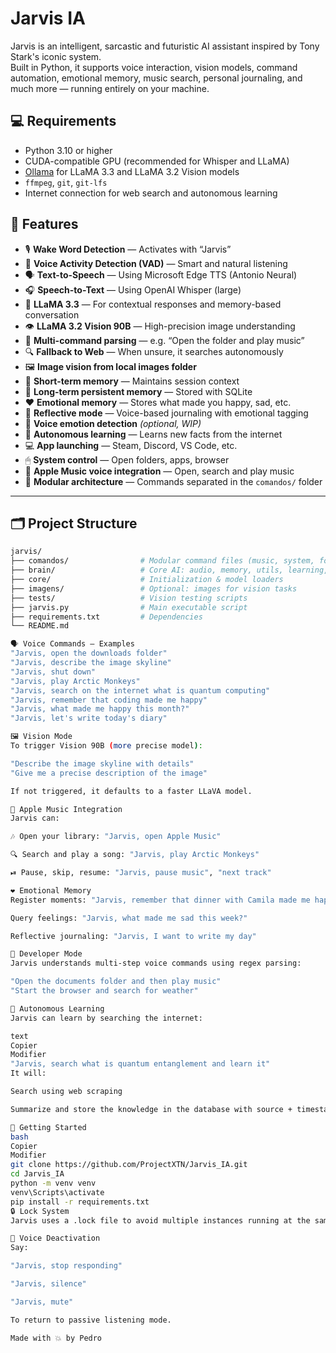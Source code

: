 # Jarvis IA

Jarvis is an intelligent, sarcastic and futuristic AI assistant inspired by Tony Stark's iconic system.  
Built in Python, it supports voice interaction, vision models, command automation, emotional memory, music search, personal journaling, and much more — running entirely on your machine.

## 💻 Requirements

- Python 3.10 or higher  
- CUDA-compatible GPU (recommended for Whisper and LLaMA)  
- [Ollama](https://ollama.com/) for LLaMA 3.3 and LLaMA 3.2 Vision models  
- `ffmpeg`, `git`, `git-lfs`  
- Internet connection for web search and autonomous learning  

## 🧠 Features

- 🎙 **Wake Word Detection** — Activates with “Jarvis”
- 🧠 **Voice Activity Detection (VAD)** — Smart and natural listening
- 🗣 **Text-to-Speech** — Using Microsoft Edge TTS (Antonio Neural)
- 🎧 **Speech-to-Text** — Using OpenAI Whisper (large)
- 🧠 **LLaMA 3.3** — For contextual responses and memory-based conversation
- 👁 **LLaMA 3.2 Vision 90B** — High-precision image understanding
- 🧩 **Multi-command parsing** — e.g. “Open the folder and play music”
- 🔍 **Fallback to Web** — When unsure, it searches autonomously
- 🖼 **Image vision from local images folder**
- 💾 **Short-term memory** — Maintains session context
- 🧠 **Long-term persistent memory** — Stored with SQLite
- ❤️ **Emotional memory** — Stores what made you happy, sad, etc.
- 📘 **Reflective mode** — Voice-based journaling with emotional tagging
- 🧪 **Voice emotion detection** *(optional, WIP)*
- 🧠 **Autonomous learning** — Learns new facts from the internet
- 💻 **App launching** — Steam, Discord, VS Code, etc.
- 🖱 **System control** — Open folders, apps, browser
- 🎵 **Apple Music voice integration** — Open, search and play music
- 🧱 **Modular architecture** — Commands separated in the `comandos/` folder

---

## 🗂 Project Structure

```bash
jarvis/
├── comandos/                # Modular command files (music, system, folders, memory, etc.)
├── brain/                   # Core AI: audio, memory, utils, learning, dev
├── core/                    # Initialization & model loaders
├── imagens/                 # Optional: images for vision tasks
├── tests/                   # Vision testing scripts
├── jarvis.py                # Main executable script
├── requirements.txt         # Dependencies
└── README.md

🗣️ Voice Commands — Examples
"Jarvis, open the downloads folder"
"Jarvis, describe the image skyline"
"Jarvis, shut down"
"Jarvis, play Arctic Monkeys"
"Jarvis, search on the internet what is quantum computing"
"Jarvis, remember that coding made me happy"
"Jarvis, what made me happy this month?"
"Jarvis, let's write today's diary"

🖼️ Vision Mode
To trigger Vision 90B (more precise model):

"Describe the image skyline with details"
"Give me a precise description of the image"

If not triggered, it defaults to a faster LLaVA model.

🎵 Apple Music Integration
Jarvis can:

🎶 Open your library: "Jarvis, open Apple Music"

🔍 Search and play a song: "Jarvis, play Arctic Monkeys"

⏯ Pause, skip, resume: "Jarvis, pause music", "next track"

❤️ Emotional Memory
Register moments: "Jarvis, remember that dinner with Camila made me happy"

Query feelings: "Jarvis, what made me sad this week?"

Reflective journaling: "Jarvis, I want to write my day"

🤖 Developer Mode
Jarvis understands multi-step voice commands using regex parsing:

"Open the documents folder and then play music"
"Start the browser and search for weather"

🧠 Autonomous Learning
Jarvis can learn by searching the internet:

text
Copier
Modifier
"Jarvis, search what is quantum entanglement and learn it"
It will:

Search using web scraping

Summarize and store the knowledge in the database with source + timestamp

🚀 Getting Started
bash
Copier
Modifier
git clone https://github.com/ProjectXTN/Jarvis_IA.git
cd Jarvis_IA
python -m venv venv
venv\Scripts\activate
pip install -r requirements.txt
🔒 Lock System
Jarvis uses a .lock file to avoid multiple instances running at the same time.

🧘 Voice Deactivation
Say:

"Jarvis, stop responding"

"Jarvis, silence"

"Jarvis, mute"

To return to passive listening mode.

Made with 💥 by Pedro